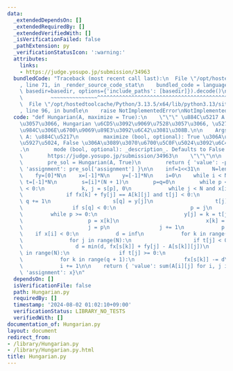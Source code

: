 ```yaml
---
data:
  _extendedDependsOn: []
  _extendedRequiredBy: []
  _extendedVerifiedWith: []
  _isVerificationFailed: false
  _pathExtension: py
  _verificationStatusIcon: ':warning:'
  attributes:
    links:
    - https://judge.yosupo.jp/submission/34963
  bundledCode: "Traceback (most recent call last):\n  File \"/opt/hostedtoolcache/Python/3.13.5/x64/lib/python3.13/site-packages/onlinejudge_verify/documentation/build.py\"\
    , line 71, in _render_source_code_stat\n    bundled_code = language.bundle(stat.path,\
    \ basedir=basedir, options={'include_paths': [basedir]}).decode()\n          \
    \         ~~~~~~~~~~~~~~~^^^^^^^^^^^^^^^^^^^^^^^^^^^^^^^^^^^^^^^^^^^^^^^^^^^^^^^^^^^^^^^^^^\n\
    \  File \"/opt/hostedtoolcache/Python/3.13.5/x64/lib/python3.13/site-packages/onlinejudge_verify/languages/python.py\"\
    , line 96, in bundle\n    raise NotImplementedError\nNotImplementedError\n"
  code: "def Hungarian(A, maximize = True):\n    \"\"\" \u884C\u5217 A \u306B\u5BFE\
    \u3057\u3066, Hungarian \u6CD5\u3092\u9069\u7528\u3057\u3066, \u5272\u5F53\u554F\
    \u984C\u306E\u6700\u9069\u89E3\u3092\u6C42\u3081\u308B.\n\n    Args:\n       \
    \ A: \u884C\u5217\n        maximize (bool, optional): True \u306A\u3089\u3070\u6700\
    \u5927\u5024, False \u306A\u3089\u3070\u6700\u5C0F\u5024\u3092\u6C42\u3081\u308B\
    .\n        mode (bool, optional): _description_. Defaults to False.\n\n    Reference:\n\
    \        https://judge.yosupo.jp/submission/34963\n    \"\"\"\n\n    if not maximize:\n\
    \        pre_sol = Hungarian(A, True)\n        return { 'value': -pre_sol['value'],\
    \ 'assignment': pre_sol['assignment'] }\n\n    inf=1<<31\n    N=len(A)\n    fx=[inf]*N\n\
    \    fy=[0]*N\n    x=[-1]*N\n    y=[-1]*N\n    i=0\n    while i < N:\n       \
    \ t=[-1]*N\n        s=[i]*(N + 1)\n        p=q=0\n        while p <= q and x[i]\
    \ < 0:\n            k, j = s[p], 0\n            while j < N and x[i] < 0:\n  \
    \              if fx[k] + fy[j] == A[k][j] and t[j] < 0:\n                   \
    \ q += 1\n                    s[q] = y[j]\n                    t[j] = k\n    \
    \                if s[q] < 0:\n                        p = j\n               \
    \         while p >= 0:\n                            y[j] = k = t[j]\n       \
    \                     p = x[k]\n                            x[k] = j\n       \
    \                     j = p\n                j += 1\n            p += 1\n    \
    \    if x[i] < 0:\n            d = inf\n            for k in range(q + 1):\n \
    \               for j in range(N):\n                    if t[j] < 0:\n       \
    \                 d = min(d, fx[s[k]] + fy[j] - A[s[k]][j])\n            for j\
    \ in range(N):\n                if t[j] >= 0:\n                    fy[j] += d\n\
    \            for k in range(q + 1):\n                fx[s[k]] -= d\n        else:\n\
    \            i += 1\n\n    return { 'value': sum(A[i][j] for i, j in enumerate(x)),\
    \ 'assignment': x}\n"
  dependsOn: []
  isVerificationFile: false
  path: Hungarian.py
  requiredBy: []
  timestamp: '2024-08-02 01:02:10+09:00'
  verificationStatus: LIBRARY_NO_TESTS
  verifiedWith: []
documentation_of: Hungarian.py
layout: document
redirect_from:
- /library/Hungarian.py
- /library/Hungarian.py.html
title: Hungarian.py
---
```


